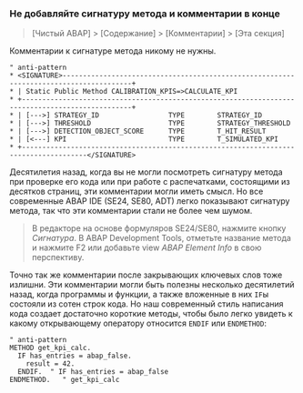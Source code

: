 ### Не добавляйте сигнатуру метода и комментарии в конце

> [Чистый ABAP] > [Содержание] > [Комментарии] > [Эта секция]

Комментарии к сигнатуре метода никому не нужны.

```ABAP
" anti-pattern
* <SIGNATURE>---------------------------------------------------------------------------------------+
* | Static Public Method CALIBRATION_KPIS=>CALCULATE_KPI
* +-------------------------------------------------------------------------------------------------+
* | [--->] STRATEGY_ID                 TYPE        STRATEGY_ID
* | [--->] THRESHOLD                   TYPE        STRATEGY_THRESHOLD
* | [--->] DETECTION_OBJECT_SCORE      TYPE        T_HIT_RESULT
* | [<---] KPI                         TYPE        T_SIMULATED_KPI
* +--------------------------------------------------------------------------------------</SIGNATURE>
```

Десятилетия назад, когда вы не могли посмотреть сигнатуру метода при проверке его кода или при работе с распечатками, 
состоящими из десятков страниц, эти комментарии могли иметь смысл. 
Но все современные ABAP IDE \(SE24, SE80, ADT\) легко показывают сигнатуру метода, 
так что эти комментарии стали не более чем шумом.

> В редакторе на основе формуляров SE24/SE80, нажмите кнопку _Сигнатура_.
> В ABAP Development Tools, отметьте название метода и нажмите F2
> или добавьте view _ABAP Element Info_ в свою перспективу.

Точно так же комментарии после закрывающих ключевых слов тоже излишни. 
Эти комментарии могли быть полезны несколько десятилетий назад, когда программы и функции, 
а также вложенные в них `IF`ы cостояли из сотен строк кода. 
Но наш современный стиль написания кода создает достаточно короткие методы, 
чтобы было легко увидеть к какому открывающему оператору относится `ENDIF` или `ENDMETHOD`:

```ABAP
" anti-pattern
METHOD get_kpi_calc.
  IF has_entries = abap_false.
    result = 42.
  ENDIF.  " IF has_entries = abap_false
ENDMETHOD.   " get_kpi_calc
```